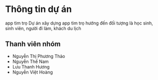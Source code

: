 # Thông tin dự án
app tìm trọ
Dự án xây dựng app tìm trọ hướng đến đối tượng là học sinh, sinh viên, người đi làm, khách du lịch

## Thanh viên nhóm
- Nguyễn Thị Phương Thảo
- Nguyễn Thế Nam
- Lưu Thanh Hương
- Nguyễn Việt Hoàng